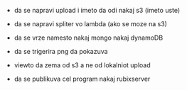 

- da se napravi upload i imeto da odi nakaj s3 (imeto uste)
- da se napravi spliter vo lambda (ako se moze na s3)
- da se vrze namesto nakaj mongo nakaj dynamoDB
- da se trigerira png da pokazuva
- viewto da zema od s3 a ne od lokalniot upload

- da se publikuva cel program nakaj rubixserver